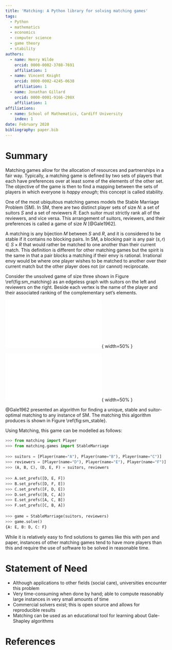 ```yaml
---
title: 'Matching: A Python library for solving matching games'
tags:
  - Python
  - mathematics
  - economics
  - computer science
  - game theory
  - stability
authors:
  - name: Henry Wilde
    orcid: 0000-0002-3788-7691
    affiliation: 1
  - name: Vincent Knight
    orcid: 0000-0002-4245-0638
    affiliation: 1
  - name: Jonathan Gillard
    orcid: 0000-0001-9166-298X
    affiliation: 1
affiliations:
  - name: School of Mathematics, Cardiff University
    index: 1
date: February 2020
bibliography: paper.bib
---
```


# Summary

Matching games allow for the allocation of resources and partnerships in a fair
way. Typically, a matching game is defined by two sets of players that each have
preferences over at least some of the elements of the other set. The objective
of the game is then to find a mapping between the sets of players in which
everyone is *happy enough*; this concept is called stability.

One of the most ubiquitous matching games models the Stable Marriage Problem
(SM). In SM, there are two distinct player sets of size $N$: a set of suitors
$S$ and a set of reviewers $R$. Each suitor must strictly rank all of the
reviewers, and vice versa. This arrangement of suitors, reviewers, and
their preferences is called a game of size $N$ [@Gale1962].

A matching is any bijection $M$ between $S$ and $R$, and it is considered to be
stable if it contains no blocking pairs. In SM, a blocking pair is any pair $(s,
r) \in S \times R$ that would rather be matched to one another than their
current match. This definition is different for other matching games but the
spirit is the same in that a pair blocks a matching if their envy is rational.
Irrational envy would be where one player wishes to be matched to another over
their current match but the other player does not (or cannot) reciprocate.

Consider the unsolved game of size three shown in Figure \ref{fig:sm_matching}
as an edgeless graph with suitors on the left and reviewers on the right. Beside
each vertex is the name of the player and their associated ranking of the
complementary set’s elements.

![A game of size three.\label{fig:sm_matching}](img/sm_matching.pdf){ width=50% }

![A stable, suitor-optimal solution.\label{fig:sm_stable}](img/sm_stable.pdf){ width=50% }

@Gale1962 presented an algorithm for finding a unique, stable and suitor-optimal
matching to any instance of SM. The matching this algorithm produces is shown in
Figure \ref{fig:sm_stable}.

Using Matching, this game can be modelled as follows:

```python
>>> from matching import Player
>>> from matching.games import StableMarriage

>>> suitors = [Player(name="A"), Player(name="B"), Player(name="C")]
>>> reviewers = [Player(name="D"), Player(name="E"), Player(name="F")]
>>> (A, B, C), (D, E, F) = suitors, reviewers

>>> A.set_prefs([D, E, F])
>>> B.set_prefs([D, F, E])
>>> C.set_prefs([F, D, E])
>>> D.set_prefs([B, C, A])
>>> E.set_prefs([A, C, B])
>>> F.set_prefs([C, B, A])

>>> game = StableMarriage(suitors, reviewers)
>>> game.solve()
{A: E, B: D, C: F}
```

While it is relatively easy to find solutions to games like this with pen and
paper, instances of other matching games tend to have more players than this and
require the use of software to be solved in reasonable time.

# Statement of Need

- Although applications to other fields (social care), universities encounter
  this problem
- Very time-consuming when done by hand; able to compute reasonably large
  instances in very small amounts of time
- Commercial solvers exist; this is open source and allows for reproducible
  results
- Matching can be used as an educational tool for learning about Gale-Shapley
  algorithms


# References
